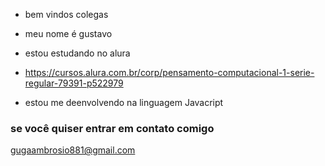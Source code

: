 - bem vindos colegas

- meu nome é gustavo

- estou estudando no alura 
- https://cursos.alura.com.br/corp/pensamento-computacional-1-serie-regular-79391-p522979
- estou me deenvolvendo na linguagem Javacript

### se você  quiser entrar em contato comigo
gugaambrosio881@gmail.com 
